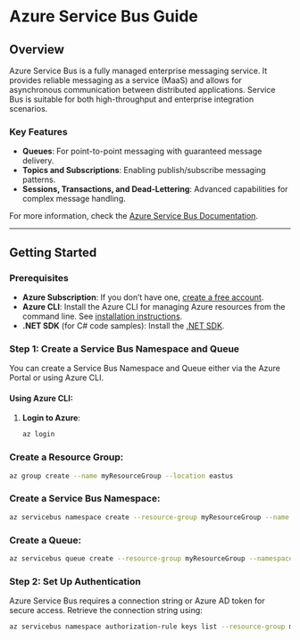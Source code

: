 # Azure Service Bus Guide

## Overview
Azure Service Bus is a fully managed enterprise messaging service. It provides reliable messaging as a service (MaaS) and allows for asynchronous communication between distributed applications. Service Bus is suitable for both high-throughput and enterprise integration scenarios.

### Key Features
- **Queues**: For point-to-point messaging with guaranteed message delivery.
- **Topics and Subscriptions**: Enabling publish/subscribe messaging patterns.
- **Sessions, Transactions, and Dead-Lettering**: Advanced capabilities for complex message handling.

For more information, check the [Azure Service Bus Documentation](https://docs.microsoft.com/azure/service-bus-messaging/service-bus-messaging-overview).

---

## Getting Started

### Prerequisites
- **Azure Subscription**: If you don’t have one, [create a free account](https://azure.microsoft.com/free/).
- **Azure CLI**: Install the Azure CLI for managing Azure resources from the command line. See [installation instructions](https://docs.microsoft.com/cli/azure/install-azure-cli).
- **.NET SDK** (for C# code samples): Install the [.NET SDK](https://dotnet.microsoft.com/download).

### Step 1: Create a Service Bus Namespace and Queue
You can create a Service Bus Namespace and Queue either via the Azure Portal or using Azure CLI.

#### Using Azure CLI:
1. **Login to Azure**:
   ```bash
   az login

### Create a Resource Group:
   ```bash
az group create --name myResourceGroup --location eastus
```

### Create a Service Bus Namespace:
   ```bash
az servicebus namespace create --resource-group myResourceGroup --name myServiceBusNamespace --location eastus --sku Standard
```

### Create a Queue:
   ```bash
az servicebus queue create --resource-group myResourceGroup --namespace-name myServiceBusNamespace --name myQueue
```
### Step 2: Set Up Authentication
Azure Service Bus requires a connection string or Azure AD token for secure access. Retrieve the connection string using:
   ```bash
az servicebus namespace authorization-rule keys list --resource-group myResourceGroup --namespace-name myServiceBusNamespace --name RootManageSharedAccessKey --query primaryConnectionString --output tsv
```